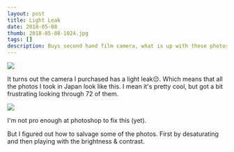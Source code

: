 ```yaml
---
layout: post
title: Light Leak
date: 2018-05-08
thumb: 2018-05-08-1024.jpg
tags: []
description: Buys second hand film camera, what is up with these photos.
---
```


![](/public/images/2018-05-08-1-1024.jpg)

It turns out the camera I purchased has a light leak😔. Which means that all the photos I took in Japan look like this. I mean it's pretty cool, but got a bit frustrating looking through 72 of them.

![](/public/images/2018-05-08-2-1024.jpg)

I'm not pro enough at photoshop to fix this (yet). 

But I figured out how to salvage some of the photos. First by desaturating and then playing with the brightness & contrast.